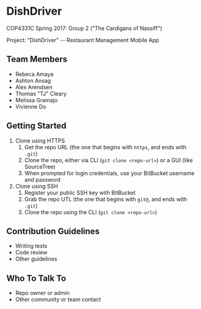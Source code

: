 # DishDriver


COP4331C Spring 2017: Group 2 ("The Cardigans of Nassiff")

Project: "DishDriver" -- Restaurant Management Mobile App


## Team Members

* Rebeca Amaya
* Ashton Ansag
* Alex Arendsen
* Thomas "TJ" Cleary
* Melissa Gramajo
* Vivienne Do

## Getting Started

1. Clone using HTTPS
    1. Get the repo URL (the one that begins with `https`, and ends with `.git`)
    1. Clone the repo, either via CLI (`git clone <repo-url>`) or a GUI (like SourceTree)
    1. When prompted for login credentials, use your BitBucket username and password
1. Clone using SSH
    1. Register your public SSH key with BitBucket
    1. Grab the repo UTL (the one that begins with `git@`, and ends with `.git`)
    1. Clone the repo using the CLI (`git clone <repo-url>`)

## Contribution Guidelines

* Writing tests
* Code review
* Other guidelines

## Who To Talk To

* Repo owner or admin
* Other community or team contact
